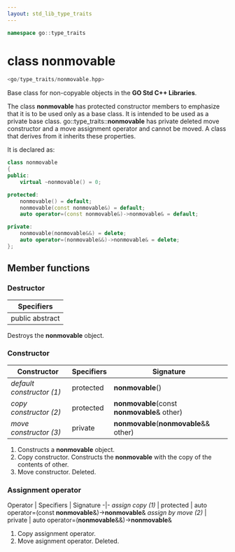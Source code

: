 ```yaml
---
layout: std_lib_type_traits
---
```


```c++
namespace go::type_traits
```

# class nonmovable

```c++
<go/type_traits/nonmovable.hpp>
```

Base class for non-copyable objects in the **GO Std C++ Libraries**.

The class **nonmovable** has protected constructor members to emphasize that it is
to be used only as a base class. It is intended to be used as a private base class.
go\::type_traits\::**nonmovable** has private deleted move constructor and a move
assignment operator and cannot be moved. A class that derives from it inherits
these properties.

It is declared as:

```c++
class nonmovable
{
public:
    virtual ~nonmovable() = 0;

protected:
    nonmovable() = default;
    nonmovable(const nonmovable&) = default;
    auto operator=(const nonmovable&)->nonmovable& = default;

private:
    nonmovable(nonmovable&&) = delete;
    auto operator=(nonmovable&&)->nonmovable& = delete;
};
```

## Member functions

### Destructor

Specifiers |
-|
public abstract |

Destroys the **nonmovable** object.

### Constructor

Constructor | Specifiers | Signature
-|-|-
*default constructor (1)* | protected | **nonmovable**()
*copy constructor (2)* | protected | **nonmovable**(const **nonmovable**& other)
*move constructor (3)* | private | **nonmovable**(**nonmovable**&& other)

1. Constructs a **nonmovable** object.
2. Copy constructor. Constructs the **nonmovable** with the copy of the contents of other.
3. Move constructor. Deleted.

### Assignment operator

Operator | Specifiers | Signature
-|-
*assign copy (1)* | protected | auto operator=(const **nonmovable**&)->**nonmovable**&
*assign by move (2)* | private | auto operator=(**nonmovable**&&)->**nonmovable**&

1. Copy assignment operator.
2. Move asignment operator. Deleted.
